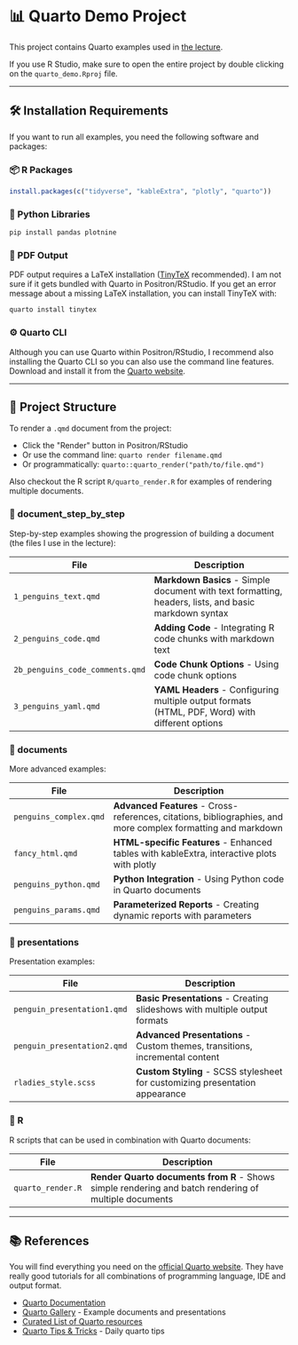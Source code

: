 # 📊 Quarto Demo Project

This project contains Quarto examples used in [the lecture](https://selinazitrone.github.io/tools_and_tips/sessions/13_quarto-2.html).

If you use R Studio, make sure to open the entire project by double clicking on the `quarto_demo.Rproj` file.

---

## 🛠️ Installation Requirements

If you want to run all examples, you need the following software and packages:

### 📦 R Packages

```r
install.packages(c("tidyverse", "kableExtra", "plotly", "quarto"))
```

### 🐍 Python Libraries

```python
pip install pandas plotnine
```

### 📄 PDF Output

PDF output requires a LaTeX installation ([TinyTeX](https://quarto.org/docs/output-formats/pdf-basics.html) recommended).
I am not sure if it gets bundled with Quarto in Positron/RStudio. If you get an error message
about a missing LaTeX installation, you can install TinyTeX with:

```cmd
quarto install tinytex
```

### ⚙️ Quarto CLI

Although you can use Quarto within Positron/RStudio, I recommend also installing the Quarto CLI
so you can also use the command line features. Download and install it from the
[Quarto website](https://quarto.org/docs/get-started/).

---

## 📁 Project Structure

To render a `.qmd` document from the project:

- Click the "Render" button in Positron/RStudio
- Or use the command line: `quarto render filename.qmd`
- Or programmatically: `quarto::quarto_render("path/to/file.qmd")`

Also checkout the R script `R/quarto_render.R` for examples of rendering multiple documents.

### 📁 document_step_by_step

Step-by-step examples showing the progression of building a document (the files I use in the lecture):

| File | Description |
|------|-------------|
| `1_penguins_text.qmd` | **Markdown Basics** - Simple document with text formatting, headers, lists, and basic markdown syntax |
| `2_penguins_code.qmd` | **Adding Code** - Integrating R code chunks with markdown text |
| `2b_penguins_code_comments.qmd` | **Code Chunk Options** - Using code chunk options |
| `3_penguins_yaml.qmd` | **YAML Headers** - Configuring multiple output formats (HTML, PDF, Word) with different options |

### 📁 documents

More advanced examples:

| File | Description |
|------|-------------|
| `penguins_complex.qmd` | **Advanced Features** - Cross-references, citations, bibliographies, and more complex formatting and markdown |
| `fancy_html.qmd` | **HTML-specific Features** - Enhanced tables with kableExtra, interactive plots with plotly |
| `penguins_python.qmd` | **Python Integration** - Using Python code in Quarto documents |
| `penguins_params.qmd` | **Parameterized Reports** - Creating dynamic reports with parameters |

### 📁 presentations

Presentation examples:

| File | Description |
|------|-------------|
| `penguin_presentation1.qmd` | **Basic Presentations** - Creating slideshows with multiple output formats |
| `penguin_presentation2.qmd` | **Advanced Presentations** - Custom themes, transitions, incremental content |
| `rladies_style.scss` | **Custom Styling** - SCSS stylesheet for customizing presentation appearance |

### 📁 R

R scripts that can be used in combination with Quarto documents:

| File | Description |
|------|-------------|
| `quarto_render.R` | **Render Quarto documents from R** - Shows simple rendering and batch rendering of multiple documents |

---

## 📚 References

You will find everything you need on the [official Quarto website](https://quarto.org/).
They have really good tutorials for all combinations of programming language, IDE and output format.

- [Quarto Documentation](https://quarto.org/docs/guide/)
- [Quarto Gallery](https://quarto.org/docs/gallery/) - Example documents and presentations
- [Curated List of Quarto resources](https://github.com/mcanouil/awesome-quarto#featured-new-releases)
- [Quarto Tips & Tricks](https://mine-cetinkaya-rundel.github.io/quarto-tip-a-day/) - Daily quarto tips

